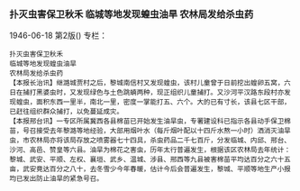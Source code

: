 ### 扑灭虫害保卫秋禾  临城等地发现蝗虫油旱  农林局发给杀虫药

1946-06-18
第2版()
专栏：

    扑灭虫害保卫秋禾
    临城等地发现蝗虫油旱
    农林局发给杀虫药
    【本报长治讯】继潞城贾村之后，黎城南信村又发现蝗虫，该村儿童曾于日前挖出蝗卵五窝，六日在捕打黑婆虫时，又发现绿色与土色跳蝻两种，现正组织儿童捕打。又沙河平汉路东段村亦发现蝗虫，面积东西一里半，南北一里，密度一掌能打五、六个。大的已有寸长，该县七区干部，已赶往组织群众捕打，以免蔓延成灾。
    【本报邢台讯】一专区所属冀西各县棉苗已开始发生油旱虫，专署建设科已指示各县动手保卫棉苗，号召接受去年黎潞等地经验，大部用烟叶水（每斤烟叶配以十四斤水熬一小时）洒消灭油旱虫，市农林局亦将该局存放之喷雾器七十四具，杀虫药品二千七百斤，分发临城、内邱、邢台、沙河、高邑、赞皇等六县。油旱为棉花之害虫，历年太行普遍发生，根据该区农林局去年统计：黎城、武安、平顺、左权、襄垣、武乡、温城、涉县、邢西等九县被害棉苗平均达百分之六十五亩，武安竟达百分之八十，去冬雪少今年春暖，估计今后会普遍发生，黎城、平顺等地生产小报均已发出防止油旱的紧急号召。
